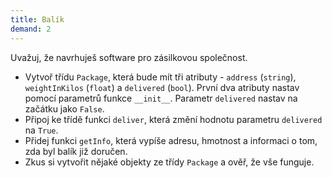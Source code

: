 ```yaml
---
title: Balík
demand: 2
---
```


Uvažuj, že navrhuješ software pro zásilkovou společnost. 

- Vytvoř třídu `Package`, která bude mít tři atributy - `address` (`string`), `weightInKilos` (`float`) a `delivered` (`bool`). První dva atributy nastav pomocí parametrů funkce `__init__`. Parametr `delivered` nastav na začátku jako `False`.
- Připoj ke třídě funkci `deliver`, která změní hodnotu parametru `delivered` na `True`.
- Přidej funkci `getInfo`, která vypíše adresu, hmotnost a informaci o tom, zda byl balík již doručen.
- Zkus si vytvořit nějaké objekty ze třídy `Package` a ověř, že vše funguje.